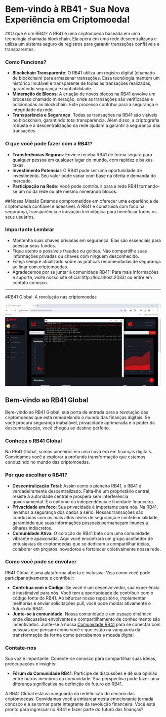 # Bem-vindo à RB41 - Sua Nova Experiência em Criptomoeda!

##O que é um RB41?
A RB41 é uma criptomoeda baseada em uma tecnologia chamada blockchain. Ela opera em uma rede descentralizada e utiliza um sistema seguro de registros para garantir transações confiáveis e transparentes.

### Como Funciona?
- **Blockchain Transparente**: O RB41 utiliza um registro digital (chamado de blockchain) para armazenar transações. Essa tecnologia mantém um histórico imutável e transparente de todas as transações realizadas, garantindo segurança e confiabilidade.
- **Mineração de Blocos**: A criação de novos blocos na RB41 envolve um processo chamado mineração, onde as transações são verificadas e adicionadas ao blockchain. Este processo contribui para a segurança e integridade da rede.
- **Transparência e Segurança**: Todas as transações na RB41 são visíveis no blockchain, garantindo total transparência. Além disso, a criptografia robusta e a descentralização da rede ajudam a garantir a segurança das transações.

### O que você pode fazer com a RB41?
- **Transferências Seguras**: Envie e receba RB41 de forma segura para qualquer pessoa em qualquer lugar do mundo, com rapidez e baixas taxas.
- **Investimento Potencial**: O RB41 pode ser uma oportunidade de investimento. Seu valor pode variar com base na oferta e demanda do mercado.
- **Participação na Rede**: Você pode contribuir para a rede RB41 tornando-se um nó da rede ou até mesmo minerando blocos.

##Nossa Missão
Estamos comprometidos em oferecer uma experiência de criptomoeda confiável e acessível. A RB41 é construída com foco na segurança, transparência e inovação tecnológica para beneficiar todos os seus usuários.

### Importante Lembrar
- Mantenha suas chaves privadas em segurança. Elas são essenciais para acessar seus fundos.
- Fique atento a possíveis fraudes ou golpes. Não compartilhe suas informações privadas ou chaves com ninguém desconhecido.
- Esteja sempre atualizado sobre as práticas recomendadas de segurança ao lidar com criptomoedas.
- Agradecemos por se juntar à comunidade RB41! Para mais informações e suporte, visite nosso site oficial http://localhost:2083/ ou entre em contato conosco.

---

#RB41 Global: A revolução nas criptomoedas

![RB41 Global](https://github.com/rb41send/RB41-Cripyto-global/blob/main/Website/Image004.jpeg)

## Bem-vindo ao RB41 Global
Bem-vindo ao RB41 Global, sua porta de entrada para a revolução das criptomoedas que está remodelando o mundo das finanças digitais. Se você procura segurança inabalável, privacidade aprimorada e o poder da descentralização, você chegou ao destino perfeito.

### Conheça o RB41 Global
Na RB41 Global, somos pioneiros em uma nova era em finanças digitais. Convidamos você a explorar a profunda transformação que estamos conduzindo no mundo das criptomoedas.

### Por que escolher o RB41?
- **Descentralização Total**: Assim como o pioneiro RB41, o RB41 é verdadeiramente descentralizado. Falta-lhe um proprietário central, resiste à autoridade central e prospera sem interferência governamental. É o epítome da independência e liberdade financeira.
- **Privacidade em foco**: Sua privacidade é importante para nós. Na RB41, levamos a segurança dos dados a sério. Nossas transações são conduzidas com os mais altos níveis de segurança e confidencialidade, garantindo que suas informações pessoais permaneçam imunes a olhares indiscretos.
- **Comunidade Ativa**: O coração do RB41 bate com uma comunidade vibrante e apaixonada. Aqui você encontrará um grupo acolhedor de entusiastas de criptomoedas que se dedicam a compartilhar ideias, colaborar em projetos inovadores e fortalecer coletivamente nossa rede.

### Como você pode se envolver
RB41 Global é uma plataforma aberta e inclusiva. Veja como você pode participar ativamente e contribuir:
- **Contribua com o Código**: Se você é um desenvolvedor, sua experiência é inestimável para nós. Você tem a oportunidade de contribuir com o código fonte do RB41. Ao bifurcar nosso repositório, implementar melhorias e enviar solicitações pull, você pode moldar ativamente o futuro do RB41.
- **Junte-se à comunidade**: Nossa comunidade é um espaço dinâmico onde discussões envolventes e compartilhamento de conhecimento são incentivados. Junte-se à nossa [Comunidade RB41](#) para se conectar com pessoas que pensam como você e que estão na vanguarda da transformação da forma como percebemos a moeda digital.

### Contate-nos
Sua voz é importante. Conecte-se conosco para compartilhar suas ideias, preocupações e insights:
- **Fórum da Comunidade RB41**: Participe de discussões e dê sua opinião entre outros membros da comunidade. Sua perspectiva pode fazer uma diferença significativa na definição do futuro do RB41.

A RB41 Global está na vanguarda da redefinição do cenário das criptomoedas. Convidamos você a embarcar nesta emocionante jornada conosco e a se tornar parte integrante da revolução financeira. Você está pronto para ingressar no RB41 e fazer parte do futuro das finanças?